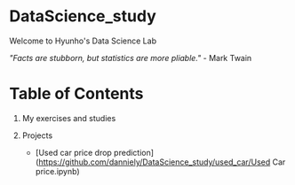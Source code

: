 # DataScience_study

Welcome to Hyunho's Data Science Lab

*"Facts are stubborn, but statistics are more pliable."* - Mark Twain


# Table of Contents 
1) My exercises and studies

2) Projects
    
    * [Used car price drop prediction](https://github.com/danniely/DataScience_study/used_car/Used Car price.ipynb)
      
    


